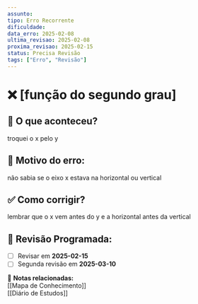 ```yaml
---
assunto: 
tipo: Erro Recorrente
dificuldade: 
data_erro: 2025-02-08
ultima_revisao: 2025-02-08
proxima_revisao: 2025-02-15
status: Precisa Revisão
tags: ["Erro", "Revisão"]
---
```

# ❌ **[função do segundo grau]**  

## 📌 O que aconteceu?  

troquei o x pelo y

## 🧠 Motivo do erro:  


não sabia se o eixo x estava na horizontal ou vertical

## ✅ Como corrigir?  

lembrar que o x vem antes do y e a horizontal antes da vertical

## 🔁 **Revisão Programada:**  
- [ ] Revisar em **2025-02-15**  
- [ ] Segunda revisão em **2025-03-10**  

🔗 **Notas relacionadas:**  
[[Mapa de Conhecimento]]  
[[Diário de Estudos]]  

